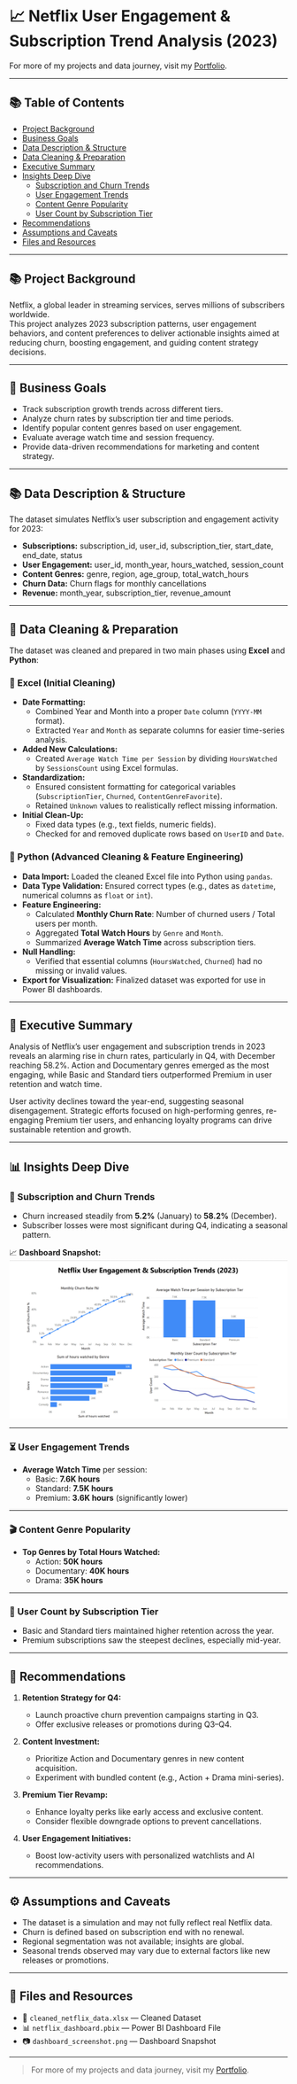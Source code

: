 # 📈 Netflix User Engagement & Subscription Trend Analysis (2023)

For more of my projects and data journey, visit my [Portfolio](#).

---

## 📚 Table of Contents
- [Project Background](#project-background)
- [Business Goals](#business-goals)
- [Data Description & Structure](#data-description--structure)
- [Data Cleaning & Preparation](#data-cleaning--preparation)
- [Executive Summary](#executive-summary)
- [Insights Deep Dive](#insights-deep-dive)
  - [Subscription and Churn Trends](#subscription-and-churn-trends)
  - [User Engagement Trends](#user-engagement-trends)
  - [Content Genre Popularity](#content-genre-popularity)
  - [User Count by Subscription Tier](#user-count-by-subscription-tier)
- [Recommendations](#recommendations)
- [Assumptions and Caveats](#assumptions-and-caveats)
- [Files and Resources](#files-and-resources)

---

## 📚 Project Background
Netflix, a global leader in streaming services, serves millions of subscribers worldwide.  
This project analyzes 2023 subscription patterns, user engagement behaviors, and content preferences to deliver actionable insights aimed at reducing churn, boosting engagement, and guiding content strategy decisions.

---

## 🚀 Business Goals
- Track subscription growth trends across different tiers.
- Analyze churn rates by subscription tier and time periods.
- Identify popular content genres based on user engagement.
- Evaluate average watch time and session frequency.
- Provide data-driven recommendations for marketing and content strategy.

---

## 📚 Data Description & Structure
The dataset simulates Netflix’s user subscription and engagement activity for 2023:
- **Subscriptions:** subscription_id, user_id, subscription_tier, start_date, end_date, status
- **User Engagement:** user_id, month_year, hours_watched, session_count
- **Content Genres:** genre, region, age_group, total_watch_hours
- **Churn Data:** Churn flags for monthly cancellations
- **Revenue:** month_year, subscription_tier, revenue_amount

---

## 🧹 Data Cleaning & Preparation
The dataset was cleaned and prepared in two main phases using **Excel** and **Python**:

### 🔹 Excel (Initial Cleaning)
- **Date Formatting:**  
  - Combined Year and Month into a proper `Date` column (`YYYY-MM` format).
  - Extracted `Year` and `Month` as separate columns for easier time-series analysis.
- **Added New Calculations:**  
  - Created `Average Watch Time per Session` by dividing `HoursWatched` by `SessionsCount` using Excel formulas.
- **Standardization:**  
  - Ensured consistent formatting for categorical variables (`SubscriptionTier`, `Churned`, `ContentGenreFavorite`).
  - Retained `Unknown` values to realistically reflect missing information.
- **Initial Clean-Up:**  
  - Fixed data types (e.g., text fields, numeric fields).
  - Checked for and removed duplicate rows based on `UserID` and `Date`.

### 🔹 Python (Advanced Cleaning & Feature Engineering)
- **Data Import:** Loaded the cleaned Excel file into Python using `pandas`.
- **Data Type Validation:** Ensured correct types (e.g., dates as `datetime`, numerical columns as `float` or `int`).
- **Feature Engineering:**  
  - Calculated **Monthly Churn Rate**: Number of churned users / Total users per month.
  - Aggregated **Total Watch Hours** by `Genre` and `Month`.
  - Summarized **Average Watch Time** across subscription tiers.
- **Null Handling:**  
  - Verified that essential columns (`HoursWatched`, `Churned`) had no missing or invalid values.
- **Export for Visualization:** Finalized dataset was exported for use in Power BI dashboards.

---

## 🧩 Executive Summary
Analysis of Netflix’s user engagement and subscription trends in 2023 reveals an alarming rise in churn rates, particularly in Q4, with December reaching 58.2%. Action and Documentary genres emerged as the most engaging, while Basic and Standard tiers outperformed Premium in user retention and watch time.

User activity declines toward the year-end, suggesting seasonal disengagement. Strategic efforts focused on high-performing genres, re-engaging Premium tier users, and enhancing loyalty programs can drive sustainable retention and growth.

---

## 📊 Insights Deep Dive

### 🚀 Subscription and Churn Trends
- Churn increased steadily from **5.2%** (January) to **58.2%** (December).
- Subscriber losses were most significant during Q4, indicating a seasonal pattern.

📈 **Dashboard Snapshot:**
![Netflix Dashboard](dashboard_screenshot.png)

---

### ⏳ User Engagement Trends
- **Average Watch Time** per session:
  - Basic: **7.6K hours**
  - Standard: **7.5K hours**
  - Premium: **3.6K hours** (significantly lower)

---

### 🎬 Content Genre Popularity
- **Top Genres by Total Hours Watched:**
  - Action: **50K hours**
  - Documentary: **40K hours**
  - Drama: **35K hours**

---

### 👥 User Count by Subscription Tier
- Basic and Standard tiers maintained higher retention across the year.
- Premium subscriptions saw the steepest declines, especially mid-year.

---

## 📝 Recommendations
1. **Retention Strategy for Q4:**
   - Launch proactive churn prevention campaigns starting in Q3.
   - Offer exclusive releases or promotions during Q3–Q4.

2. **Content Investment:**
   - Prioritize Action and Documentary genres in new content acquisition.
   - Experiment with bundled content (e.g., Action + Drama mini-series).

3. **Premium Tier Revamp:**
   - Enhance loyalty perks like early access and exclusive content.
   - Consider flexible downgrade options to prevent cancellations.

4. **User Engagement Initiatives:**
   - Boost low-activity users with personalized watchlists and AI recommendations.

---

## ⚙️ Assumptions and Caveats
- The dataset is a simulation and may not fully reflect real Netflix data.
- Churn is defined based on subscription end with no renewal.
- Regional segmentation was not available; insights are global.
- Seasonal trends observed may vary due to external factors like new releases or promotions.

---

## 📂 Files and Resources
- 📄 `cleaned_netflix_data.xlsx` — Cleaned Dataset
- 📊 `netflix_dashboard.pbix` — Power BI Dashboard File
- 📷 `dashboard_screenshot.png` — Dashboard Snapshot

---

> For more of my projects and data journey, visit my [Portfolio](#).
